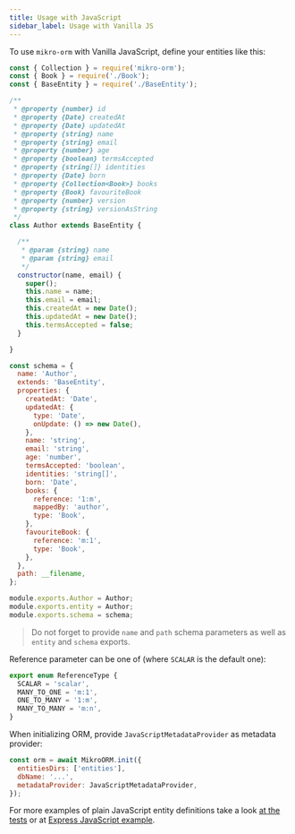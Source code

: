 ```yaml
---
title: Usage with JavaScript
sidebar_label: Usage with Vanilla JS
---
```


To use `mikro-orm` with Vanilla JavaScript, define your entities like this:

```javascript
const { Collection } = require('mikro-orm');
const { Book } = require('./Book');
const { BaseEntity } = require('./BaseEntity');

/**
 * @property {number} id
 * @property {Date} createdAt
 * @property {Date} updatedAt
 * @property {string} name
 * @property {string} email
 * @property {number} age
 * @property {boolean} termsAccepted
 * @property {string[]} identities
 * @property {Date} born
 * @property {Collection<Book>} books
 * @property {Book} favouriteBook
 * @property {number} version
 * @property {string} versionAsString
 */
class Author extends BaseEntity {

  /**
   * @param {string} name
   * @param {string} email
   */
  constructor(name, email) {
    super();
    this.name = name;
    this.email = email;
    this.createdAt = new Date();
    this.updatedAt = new Date();
    this.termsAccepted = false;
  }

}

const schema = {
  name: 'Author',
  extends: 'BaseEntity',
  properties: {
    createdAt: 'Date',
    updatedAt: {
      type: 'Date',
      onUpdate: () => new Date(),
    },
    name: 'string',
    email: 'string',
    age: 'number',
    termsAccepted: 'boolean',
    identities: 'string[]',
    born: 'Date',
    books: {
      reference: '1:m',
      mappedBy: 'author',
      type: 'Book',
    },
    favouriteBook: {
      reference: 'm:1',
      type: 'Book',
    },
  },
  path: __filename,
};

module.exports.Author = Author;
module.exports.entity = Author;
module.exports.schema = schema;
```

> Do not forget to provide `name` and `path` schema parameters as well as `entity` 
> and `schema` exports.

Reference parameter can be one of (where `SCALAR` is the default one):

```typescript
export enum ReferenceType {
  SCALAR = 'scalar',
  MANY_TO_ONE = 'm:1',
  ONE_TO_MANY = '1:m',
  MANY_TO_MANY = 'm:n',
}
```

When initializing ORM, provide `JavaScriptMetadataProvider` as metadata provider:

```javascript
const orm = await MikroORM.init({
  entitiesDirs: ['entities'],
  dbName: '...',
  metadataProvider: JavaScriptMetadataProvider,
});
```

For more examples of plain JavaScript entity definitions take a look
[at the tests](https://github.com/mikro-orm/mikro-orm/blob/master/tests/entities-js) or at
[Express JavaScript example](https://github.com/mikro-orm/mikro-orm-examples/tree/master/express-js). 
